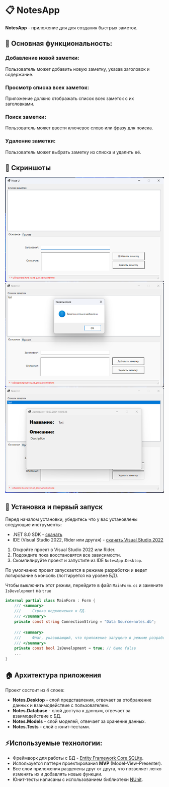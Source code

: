 ﻿# 📋 NotesApp

**NotesApp** - приложение для для создания быстрых заметок.

## 🌟 Основная функциональность:

### Добавление новой заметки:

Пользователь может добавить новую заметку, указав заголовок и содержание.

### Просмотр списка всех заметок:

Приложение должно отображать список всех заметок с их заголовками.

### Поиск заметки:

Пользователь может ввести ключевое слово или фразу для поиска.

### Удаление заметки:

Пользователь может выбрать заметку из списка и удалить её.

## 📸 Скриншоты

![MAIN](images/main-app.png)
![CREATION_NOTE](images/creation-note.png)
![NOTE_DETAILS](images/note-details.png)

## 👷 Установка и первый запуск

Перед началом установки, убедитесь что у вас установлены следующие инструменты:

- .NET 8.0 SDK - [скачать](https://dotnet.microsoft.com/download/dotnet/8.0)
- IDE (Visual Studio 2022, Rider или
  другая) - [скачать Visual Studio 2022](https://visualstudio.microsoft.com/ru/vs/preview/)

1. Откройте проект в Visual Studio 2022 или Rider.
2. Подождите пока восстановятся все зависимости.
3. Скомпилируйте проект и запустите из IDE `NotesApp.Desktop`.

По умолчанию проект запускается в режиме разработки и ведет логирование в консоль (логгируется на уровне БД).

Чтобы выключить этот режим, перейдите в файл `MainForm.cs` и замените `IsDevelopment` на `true`

```csharp
internal partial class MainForm : Form {
    /// <summary>
    ///     Строка подключения к БД.
    /// </summary>
    private const string ConnectionString = "Data Source=notes.db";

    /// <summary>
    ///     Флаг, указывающий, что приложение запущено в режиме разработки.
    /// </summary>
    private const bool IsDevelopment = true; // было false
    ...
}
```

## 🏠 Архитектура приложения

Проект состоит из 4 слоев:

- **Notes.Desktop** - слой представления, отвечает за отображение данных и взаимодействие с пользователем.
- **Notes.Database** - слой доступа к данным, отвечает за взаимодействие с БД.
- **Notes.Models** - слой моделей, отвечает за хранение данных.
- **Notes.Tests** - слой с юнит-тестами.

## ⚡️Используемые технологии:

- Фреймворк для работы с БД - [Entity Framework Core SQLite](https://github.com/dotnet/efcore).
- Используется паттерн проектирования **MVP** (Model-View-Presenter).
- Все слои приложения разделены друг от друга, что позволяет легко изменять их и добавлять новые функции.
- Юнит-тесты написаны с использованием библиотеки [NUnit](https://nunit.org/).


